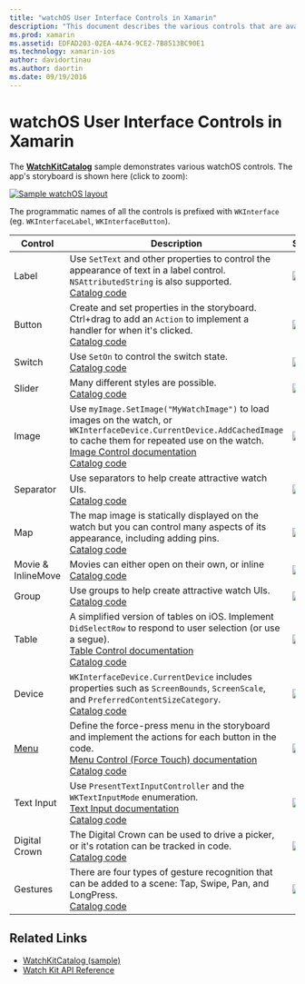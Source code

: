 ```yaml
---
title: "watchOS User Interface Controls in Xamarin"
description: "This document describes the various controls that are available for use in watchOS user interfaces. It provides a description of labels, buttons, switches, sliders, images, separators, maps, and more."
ms.prod: xamarin
ms.assetid: EDFAD203-02EA-4A74-9CE2-7B8513BC90E1
ms.technology: xamarin-ios
author: davidortinau
ms.author: daortin
ms.date: 09/19/2016
---
```


# watchOS User Interface Controls in Xamarin

The [**WatchKitCatalog**](https://github.com/xamarin/monotouch-samples/tree/master/watchOS/WatchKitCatalog) sample
  demonstrates various watchOS controls. The app's storyboard
  is shown here (click to zoom):

[![](images/storyboard-sml.png "Sample watchOS layout")](images/storyboard.png#lightbox)

The programmatic names of all the controls is prefixed with
  `WKInterface` (eg. `WKInterfaceLabel`, `WKInterfaceButton`).

|Control|Description|Screenshot|
|---|---|---|
|Label|Use `SetText` and other properties to control the appearance of text in a label control. `NSAttributedString` is also supported.<br />[Catalog code](https://github.com/xamarin/ios-samples/blob/master/watchOS/WatchKitCatalog/WatchKit3Extension/LabelDetailController.cs)|![](Images/label.png)|
|Button|Create and set properties in the storyboard. Ctrl+drag to add an `Action` to implement a handler for when it's clicked.<br />[Catalog code](https://github.com/xamarin/ios-samples/blob/master/watchOS/WatchKitCatalog/WatchKit3Extension/ButtonDetailController.cs)|![](Images/button.png)|
|Switch|Use `SetOn` to control the switch state.<br />[Catalog code](https://github.com/xamarin/ios-samples/blob/master/watchOS/WatchKitCatalog/WatchKit3Extension/SwitchDetailController.cs)|![](Images/switch.png)|
|Slider|Many different styles are possible.<br />[Catalog code](https://github.com/xamarin/ios-samples/blob/master/watchOS/WatchKitCatalog/WatchKit3Extension/SliderDetailController.cs)|![](Images/slider.png)|
|Image|Use `myImage.SetImage("MyWatchImage")` to load images on the watch, or `WKInterfaceDevice.CurrentDevice.AddCachedImage` to cache them for repeated use on the watch.<br />[Image Control documentation](~/ios/watchos/user-interface/image.md)<br />[Catalog code](https://github.com/xamarin/ios-samples/blob/master/watchOS/WatchKitCatalog/WatchKit3Extension/ImageDetailController.cs)|![](Images/image.png)|
|Separator|Use separators to help create attractive watch UIs.<br />[Catalog code](https://github.com/xamarin/ios-samples/blob/master/watchOS/WatchKitCatalog/WatchKit3Extension/SeparatorDetailController.cs)|![](Images/separator.png)| 
|Map|The map image is statically displayed on the watch but you can control many aspects of its appearance, including adding pins.<br />[Catalog code](https://github.com/xamarin/ios-samples/blob/master/watchOS/WatchKitCatalog/WatchKit3Extension/MapDetailController.cs)|![](Images/map.png)|
|Movie & InlineMove|Movies can either open on their own, or inline<br />[Catalog code](https://github.com/xamarin/ios-samples/blob/master/watchOS/WatchKitCatalog/WatchKit3Extension/MovieDetailController.cs)|![](Images/movie.png)|
|Group|Use groups to help create attractive watch UIs.<br />[Catalog code](https://github.com/xamarin/ios-samples/blob/master/watchOS/WatchKitCatalog/WatchKit3Extension/GroupDetailController.cs)|![](Images/group.png)|
|Table|A simplified version of tables on iOS. Implement `DidSelectRow` to respond to user selection (or use a segue).<br />[Table Control documentation](~/ios/watchos/user-interface/table.md)<br />[Catalog code](https://github.com/xamarin/ios-samples/blob/master/watchOS/WatchKitCatalog/WatchKit3Extension/Table%20Detail%20Controller/TableDetailController.cs)|![](Images/table.png)|
|Device|`WKInterfaceDevice.CurrentDevice` includes properties such as `ScreenBounds`, `ScreenScale`, and `PreferredContentSizeCategory`.<br />[Catalog code](https://github.com/xamarin/ios-samples/blob/master/watchOS/WatchKitCatalog/WatchKit3Extension/DeviceDetailController.cs)|![](Images/device.png)|
|[Menu](~/ios/watchos/user-interface/menu.md)|Define the force-press menu in the storyboard and implement the actions for each button in the code.<br />[Menu Control (Force Touch) documentation](~/ios/watchos/user-interface/menu.md)<br />[Catalog code](https://github.com/xamarin/ios-samples/blob/master/watchOS/WatchKitCatalog/WatchKit3Extension/ControllerDetailController.cs)|![](Images/controller.png)|
|Text Input|Use `PresentTextInputController` and the `WKTextInputMode` enumeration.<br />[Text Input documentation](~/ios/watchos/user-interface/text-input.md)<br />[Catalog code](https://github.com/xamarin/ios-samples/blob/master/watchOS/WatchKitCatalog/WatchKit3Extension/TextInputController.cs)|![](Images/textinput.png)|
|Digital Crown|The Digital Crown can be used to drive a picker, or it's rotation can be tracked in code.<br />[Catalog code](https://github.com/xamarin/ios-samples/blob/master/watchOS/WatchKitCatalog/WatchKit3Extension/CrownDetailController.cs)|![](Images/digital-crown.png)|
|Gestures|There are four types of gesture recognition that can be added to a scene: Tap, Swipe, Pan, and LongPress.<br />[Catalog code](https://github.com/xamarin/ios-samples/blob/master/watchOS/WatchKitCatalog/WatchKit3Extension/GestureDetailController.cs)|![](Images/gestures.png)|

## Related Links

- [WatchKitCatalog (sample)](https://docs.microsoft.com/samples/xamarin/ios-samples/watchos-watchkitcatalog)
- [Watch Kit API Reference](xref:WatchKit)
